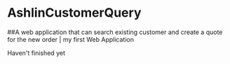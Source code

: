 # AshlinCustomerQuery
##A web application that can search existing customer and create a quote for the new order | my first Web Application

Haven't finished yet
